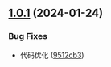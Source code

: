 ## [1.0.1](https://github.com/pansyjs/custom-scrollbar/compare/v1.0.0...v1.0.1) (2024-01-24)


### Bug Fixes

* 代码优化 ([9512cb3](https://github.com/pansyjs/custom-scrollbar/commit/9512cb3eee472b66982499ec2960e2e7b3f4ba37))
